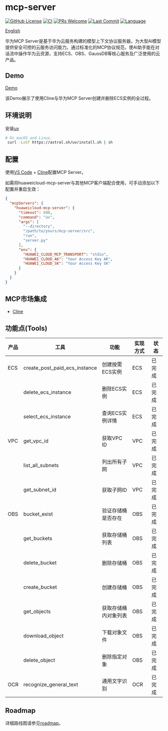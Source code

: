 # mcp-server

[![GitHub License](https://img.shields.io/github/license/manusa/kubernetes-mcp-server)](https://github.com/manusa/kubernetes-mcp-server/blob/main/LICENSE)
[![CI](https://github.com/HuaweiCloudDeveloper/mcp-server/actions/workflows/lint.yaml/badge.svg)](https://github.com/HuaweiCloudDeveloper/mcp-server/actions/workflows/lint.yaml)
[![PRs Welcome](https://img.shields.io/badge/PRs-welcome-brightgreen.svg)](https://github.com/HuaweiCloudDeveloper/mcp-server/pulls)
[![Last Commit](https://img.shields.io/github/last-commit/HuaweiCloudDeveloper/mcp-server)](https://github.com/HuaweiCloudDeveloper/mcp-server/commits/main)
[![Language](https://img.shields.io/github/languages/top/HuaweiCloudDeveloper/mcp-server)](https://github.com/HuaweiCloudDeveloper/mcp-server)

[English](./README.md)

华为MCP Server是基于华为云服务构建的模型上下文协议服务器，为大型AI模型提供安全可控的云服务访问能力。通过标准化的MCP协议规范，使AI助手能在对话流中操作华为云资源，支持ECS、OBS、GaussDB等核心服务及广泛使用的云产品。

## Demo

[Demo](https://github.com/user-attachments/assets/f0cdc18f-e3dc-401e-9ed5-5185e710b1a7)

该Demo展示了使用Cline与华为MCP Server创建并删除ECS实例的全过程。

## 环境说明

安装[uv](https://github.com/astral-sh/uv)

```sh
# On macOS and Linux.
 curl -LsSf https://astral.sh/uv/install.sh | sh
```

## 配置

使用[VS Code](https://code.visualstudio.com/) + [Cline](https://cline.bot/)配置MCP Server。

如需将huaweicloud-mcp-server与其他MCP客户端配合使用，可手动添加以下配置并重启生效：

```json
{
  "mcpServers": {
    "huaweicloud-mcp-server": {
      "timeout": 600,
      "command": "uv",
      "args": [
        "--directory",
        "/path/to/yours/mcp-server/src",
        "run",
        "server.py"
      ],
      "env": {
        "HUAWEI_CLOUD_MCP_TRANSPORT": "stdio",
        "HUAWEI_CLOUD_AK": "Your Access Key AK",
        "HUAWEI_CLOUD_SK": "Your Access Key SK"
      }
    }
  }
}
```

## MCP市场集成

* [Cline](https://cline.bot/mcp-marketplace)

## 功能点(Tools)

| **产品** | **工具**                      | **功能**             | **实现方式** | **状态** |
| -------- | ----------------------------- | -------------------- | ------------ | -------- |
| ECS      | create_post_paid_ecs_instance | 创建按需ECS实例      | ECS          | 已完成   |
|          | delete_ecs_instance           | 删除ECS实例          | ECS          | 已完成   |
|          | select_ecs_instance           | 查询ECS实例详情      | ECS          | 已完成   |
| VPC      | get_vpc_id                    | 获取VPC ID           | VPC          | 已完成   |
|          | list_all_subnets              | 列出所有子网         | VPC          | 已完成   |
|          | get_subnet_id                 | 获取子网ID           | VPC          | 已完成   |
| OBS      | bucket_exist                  | 验证存储桶是否存在   | OBS          | 已完成   |
|          | get_buckets                   | 获取存储桶列表       | OBS          | 已完成   |
|          | delete_bucket                 | 删除存储桶           | OBS          | 已完成   |
|          | create_bucket                 | 创建存储桶           | OBS          | 已完成   |
|          | get_objects                   | 获取存储桶内对象列表 | OBS          | 已完成   |
|          | download_object               | 下载对象文件         | OBS          | 已完成   |
|          | delete_object                 | 删除指定对象         | OBS          | 已完成   |
| OCR      | recognize_general_text        | 通用文字识别         | OCR          | 已完成   |

## Roadmap

详细路线图请参见[roadmap](docs/roadmap.md)。
